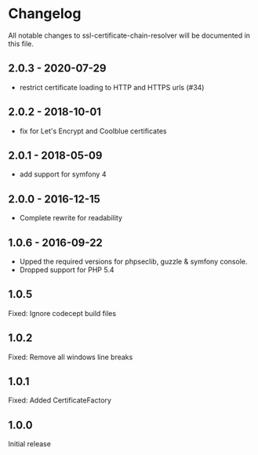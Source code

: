 # Changelog

All notable changes to ssl-certificate-chain-resolver will be documented in this file.

## 2.0.3 - 2020-07-29

- restrict certificate loading to HTTP and HTTPS urls (#34)

## 2.0.2 - 2018-10-01

- fix for Let's Encrypt and Coolblue certificates

## 2.0.1 - 2018-05-09

- add support for symfony 4

## 2.0.0 - 2016-12-15

- Complete rewrite for readability

## 1.0.6 - 2016-09-22

- Upped the required versions for phpseclib, guzzle & symfony console.
- Dropped support for PHP 5.4

## 1.0.5
Fixed: Ignore codecept build files

## 1.0.2
Fixed: Remove all windows line breaks

## 1.0.1
Fixed: Added CertificateFactory

## 1.0.0
Initial release
